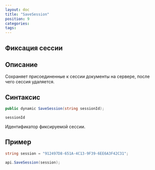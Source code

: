 ```yaml
---
layout: doc
title: "SaveSession"
position: 9
categories: 
tags:
---
```


## Фиксация сессии

## Описание
Сохраняет присоединенные к сессии документы на сервере, после чего сессия удаляется.

## Синтаксис
```csharp
public dynamic SaveSession(string sessionId);
```

`sessionId`

Идентификатор фиксируемой сессии.

## Пример
```csharp
string session = "912497D8-651A-4C13-9F39-6EE6A3F42C31";

api.SaveSession(session);
```

